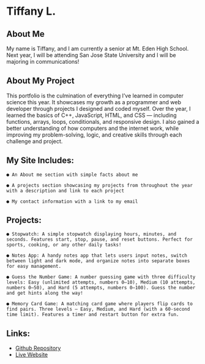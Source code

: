 # Tiffany L.
## About Me
My name is Tiffany, and I am currently a senior at Mt. Eden High School. Next year, I will be attending San Jose State University and I will be majoring in communications! <br>
## About My Project
This portfolio is the culmination of everything I’ve learned in computer science this year. It showcases my growth as a programmer and web developer through projects I designed and coded myself. Over the year, I learned the basics of C++, JavaScript, HTML, and CSS — including functions, arrays, loops, conditionals, and responsive design. I also gained a better understanding of how computers and the internet work, while improving my problem-solving, logic, and creative skills through each challenge and project. <br>
## My Site Includes:
    ● An About me section with simple facts about me
    
    ● A projects section showcasing my projects from throughout the year with a description and link to each project
    
    ● My contact information with a link to my email
## Projects:
    ● Stopwatch: A simple stopwatch displaying hours, minutes, and seconds. Features start, stop, pause, and reset buttons. Perfect for sports, cooking, or any other daily tasks!

    ● Notes App: A handy notes app that lets users input notes, switch between light and dark mode, and organize notes into separate boxes for easy management.
    
    ● Guess the Number Game: A number guessing game with three difficulty levels: Easy (unlimited attempts, numbers 0–10), Medium (10 attempts, numbers 0–50), and Hard (5 attempts, numbers 0–100). Guess the number and get hints along the way! 
    
    ● Memory Card Game: A matching card game where players flip cards to find pairs. Three levels — Easy, Medium, and Hard (with a 60-second time limit). Features a timer and restart button for extra fun. 
## Links: 
- [Github Repository](https://github.com/tiffanylew07/final-project)
- [Live Website](https://tiffanylew07.github.io/final-project/)
